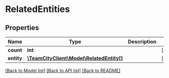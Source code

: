 # RelatedEntities

## Properties
Name | Type | Description | Notes
------------ | ------------- | ------------- | -------------
**count** | **int** |  | [optional] 
**entity** | [**\TeamCityClient\Model\RelatedEntity[]**](RelatedEntity.md) |  | [optional] 

[[Back to Model list]](../README.md#documentation-for-models) [[Back to API list]](../README.md#documentation-for-api-endpoints) [[Back to README]](../README.md)


